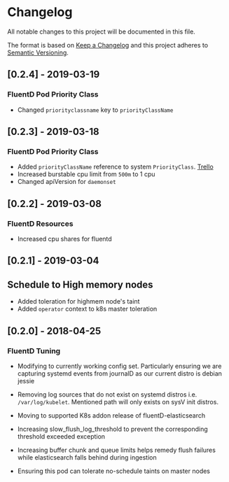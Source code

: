 # Changelog
All notable changes to this project will be documented in this file.

The format is based on [Keep a Changelog](http://keepachangelog.com/en/1.0.0/)
and this project adheres to [Semantic Versioning](http://semver.org/spec/v2.0.0.html).

## [0.2.4] - 2019-03-19
### FluentD Pod Priority Class
- Changed `priorityclassname` key to `priorityClassName`

## [0.2.3] - 2019-03-18
### FluentD Pod Priority Class
- Added `priorityClassName` reference to system `PriorityClass`. [Trello](https://trello.com/c/Ay2ryNvC)
- Increased burstable cpu limit from `500m` to 1 cpu
- Changed apiVersion for `daemonset`

## [0.2.2] - 2019-03-08
### FluentD Resources
- Increased cpu shares for fluentd

## [0.2.1] - 2019-03-04
## Schedule to High memory nodes
- Added toleration for highmem node's taint
- Added `operator` context to k8s master toleration

## [0.2.0] - 2018-04-25
### FluentD Tuning
- Modifying to currently working config set.
  Particularly ensuring we are capturing systemd events from journalD as our current distro is
  debian jessie
  
- Removing log sources that do not exist on systemd distros i.e.
  `/var/log/kubelet`.  Mentioned path will only exists on sysV init
  distros.

- Moving to supported K8s addon release of fluentD-elasticsearch

- Increasing slow_flush_log_threshold to prevent the corresponding
  threshold exceeded exception
  
- Increasing buffer chunk and queue limits helps remedy flush failures while
  elasticsearch falls behind during ingestion
  
- Ensuring this pod can tolerate no-schedule taints on master nodes
